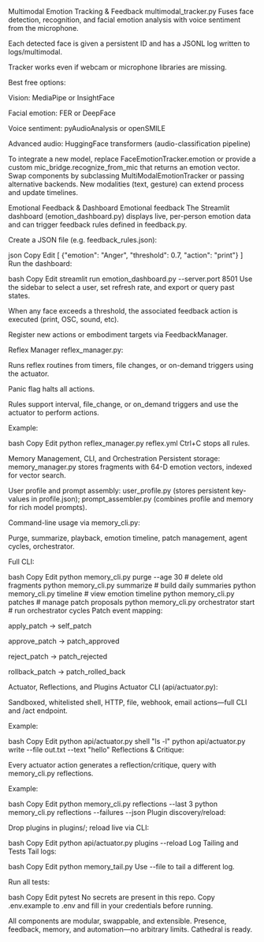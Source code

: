 Multimodal Emotion Tracking & Feedback
multimodal_tracker.py
Fuses face detection, recognition, and facial emotion analysis with voice sentiment from the microphone.

Each detected face is given a persistent ID and has a JSONL log written to logs/multimodal.

Tracker works even if webcam or microphone libraries are missing.

Best free options:

Vision: MediaPipe or InsightFace

Facial emotion: FER or DeepFace

Voice sentiment: pyAudioAnalysis or openSMILE

Advanced audio: HuggingFace transformers (audio-classification pipeline)

To integrate a new model, replace FaceEmotionTracker.emotion or provide a custom mic_bridge.recognize_from_mic that returns an emotion vector. Swap components by subclassing MultiModalEmotionTracker or passing alternative backends. New modalities (text, gesture) can extend process and update timelines.

Emotional Feedback & Dashboard
Emotional feedback
The Streamlit dashboard (emotion_dashboard.py) displays live, per-person emotion data and can trigger feedback rules defined in feedback.py.

Create a JSON file (e.g. feedback_rules.json):

json
Copy
Edit
[
  {"emotion": "Anger", "threshold": 0.7, "action": "print"}
]
Run the dashboard:

bash
Copy
Edit
streamlit run emotion_dashboard.py --server.port 8501
Use the sidebar to select a user, set refresh rate, and export or query past states.

When any face exceeds a threshold, the associated feedback action is executed (print, OSC, sound, etc).

Register new actions or embodiment targets via FeedbackManager.

Reflex Manager
reflex_manager.py:

Runs reflex routines from timers, file changes, or on-demand triggers using the actuator.

Panic flag halts all actions.

Rules support interval, file_change, or on_demand triggers and use the actuator to perform actions.

Example:

bash
Copy
Edit
python reflex_manager.py reflex.yml
Ctrl+C stops all rules.

Memory Management, CLI, and Orchestration
Persistent storage:
memory_manager.py stores fragments with 64-D emotion vectors, indexed for vector search.

User profile and prompt assembly:
user_profile.py (stores persistent key-values in profile.json);
prompt_assembler.py (combines profile and memory for rich model prompts).

Command-line usage via memory_cli.py:

Purge, summarize, playback, emotion timeline, patch management, agent cycles, orchestrator.

Full CLI:

bash
Copy
Edit
python memory_cli.py purge --age 30       # delete old fragments
python memory_cli.py summarize            # build daily summaries
python memory_cli.py timeline             # view emotion timeline
python memory_cli.py patches              # manage patch proposals
python memory_cli.py orchestrator start   # run orchestrator cycles
Patch event mapping:

apply_patch → self_patch

approve_patch → patch_approved

reject_patch → patch_rejected

rollback_patch → patch_rolled_back

Actuator, Reflections, and Plugins
Actuator CLI (api/actuator.py):

Sandboxed, whitelisted shell, HTTP, file, webhook, email actions—full CLI and /act endpoint.

Example:

bash
Copy
Edit
python api/actuator.py shell "ls -l"
python api/actuator.py write --file out.txt --text "hello"
Reflections & Critique:

Every actuator action generates a reflection/critique, query with memory_cli.py reflections.

Example:

bash
Copy
Edit
python memory_cli.py reflections --last 3
python memory_cli.py reflections --failures --json
Plugin discovery/reload:

Drop plugins in plugins/; reload live via CLI:

bash
Copy
Edit
python api/actuator.py plugins --reload
Log Tailing and Tests
Tail logs:

bash
Copy
Edit
python memory_tail.py
Use --file to tail a different log.

Run all tests:

bash
Copy
Edit
pytest
No secrets are present in this repo.
Copy .env.example to .env and fill in your credentials before running.

All components are modular, swappable, and extensible.
Presence, feedback, memory, and automation—no arbitrary limits.
Cathedral is ready.

